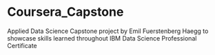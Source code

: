 # Coursera_Capstone
Applied Data Science Capstone project by Emil Fuerstenberg Haegg
to showcase skills learned throughout IBM Data Science Professional Certificate
